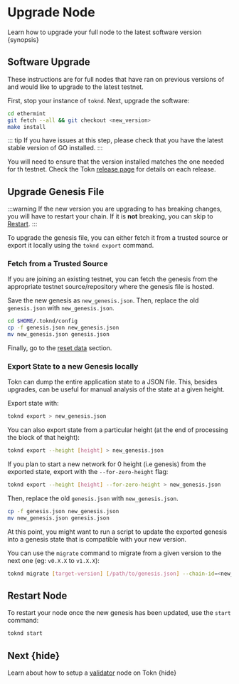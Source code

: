 <!--
order: 5
-->

# Upgrade Node

Learn how to upgrade your full node to the latest software version {synopsis}

## Software Upgrade

These instructions are for full nodes that have ran on previous versions of and would like to upgrade to the latest testnet.

First, stop your instance of `toknd`. Next, upgrade the software:

```bash
cd ethermint
git fetch --all && git checkout <new_version>
make install
```

::: tip
If you have issues at this step, please check that you have the latest stable version of GO installed.
:::

You will need to ensure that the version installed matches the one needed for th testnet. Check the Tokn [release page](https://github.com/defi-ventures/ethermint/releases) for details on each release.

## Upgrade Genesis File

:::warning
If the new version you are upgrading to has breaking changes, you will have to restart your chain. If it is **not** breaking, you can skip to [Restart](#restart-node).
:::

To upgrade the genesis file, you can either fetch it from a trusted source or export it locally using the `toknd export` command.

### Fetch from a Trusted Source

If you are joining an existing testnet, you can fetch the genesis from the appropriate testnet source/repository where the genesis file is hosted.

Save the new genesis as `new_genesis.json`. Then, replace the old `genesis.json` with `new_genesis.json`.

```bash
cd $HOME/.toknd/config
cp -f genesis.json new_genesis.json
mv new_genesis.json genesis.json
```

Finally, go to the [reset data](./run_node.md#reset-data) section.

### Export State to a new Genesis locally

Tokn can dump the entire application state to a JSON file. This, besides upgrades, can be
useful for manual analysis of the state at a given height.

Export state with:

```bash
toknd export > new_genesis.json
```

You can also export state from a particular height (at the end of processing the block of that height):

```bash
toknd export --height [height] > new_genesis.json
```

If you plan to start a new network for 0 height (i.e genesis) from the exported state, export with the `--for-zero-height` flag:

```bash
toknd export --height [height] --for-zero-height > new_genesis.json
```

Then, replace the old `genesis.json` with `new_genesis.json`.

```bash
cp -f genesis.json new_genesis.json
mv new_genesis.json genesis.json
```

At this point, you might want to run a script to update the exported genesis into a genesis state that is compatible with your new version.

You can use the `migrate` command to migrate from a given version to the next one (eg: `v0.X.X` to `v1.X.X`):

```bash
toknd migrate [target-version] [/path/to/genesis.json] --chain-id=<new_chain_id> --genesis-time=<yyyy-mm-ddThh:mm:ssZ>
```

## Restart Node

To restart your node once the new genesis has been updated, use the `start` command:

```bash
toknd start
```

## Next {hide}

Learn about how to setup a [validator](./validator-setup.md) node on Tokn {hide}
